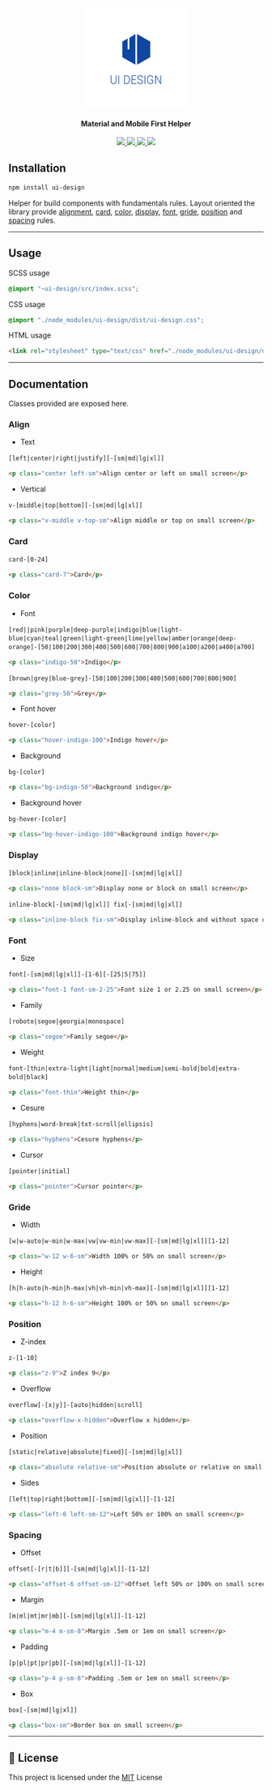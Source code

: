 
<p align="center">
  <a href="https://seeren.github.io/ui-design">
    <img src="https://raw.githubusercontent.com/seeren/ui-design/master/resources/ui-design.png" alt="ui-design"/>
  </a>
</p>
<h4 align="center">
  Material and Mobile First Helper
</h4>
<p align="center">
  <a href="https://www.npmjs.com/package/ui-design">
    <img src="https://img.shields.io/npm/dt/ui-design.svg">
  </a>
  <a href="https://www.codacy.com/app/seeren/ui-design?utm_source=github.com&amp;utm_medium=referral&amp;utm_content=seeren/ui-design&amp;utm_campaign=Badge_Grade">
    <img src="https://api.codacy.com/project/badge/Grade/e933f03e70a34c7bbd45a31f521f3b02">
  </a>
  <a href="https://www.npmjs.com/package/ui-design">
    <img src="https://img.shields.io/npm/v/ui-design.svg">
  </a>
  <a href="LICENSE">
    <img src="https://img.shields.io/badge/license-MIT-blue.svg">
  </a>
</p >

## Installation

```bash
npm install ui-design
```

Helper for build components with fundamentals rules. Layout oriented the library provide [alignment](#align), [card](##card), [color](#color), [display](#display), [font](#font), [gride](#gride), [position](#position) and [spacing](#spacing) rules.

___

## Usage

SCSS usage

```scss
@import "~ui-design/src/index.scss";
```

CSS usage

```css
@import "./node_modules/ui-design/dist/ui-design.css";
```

HTML usage

```html
<link rel="stylesheet" type="text/css" href="./node_modules/ui-design/dist/ui-design.css" />
```

___

## Documentation

Classes provided are exposed here.

<a id="align"></a>

### **Align**

* Text

`[left|center|right|justify][-[sm|md|lg|xl]]`

```html
<p class="center left-sm">Align center or left on small screen</p>
```

* Vertical

`v-[middle|top|bottom][-[sm|md|lg|xl]]`

```html
<p class="v-middle v-top-sm">Align middle or top on small screen</p>
```


<a id="card"></a>

### **Card**

`card-[0-24]`

```html
<p class="card-7">Card</p>
```

<a id="color"></a>

### **Color**

* Font

`[red||pink|purple|deep-purple|indigo|blue|light-blue|cyan|teal|green|light-green|lime|yellow|amber|orange|deep-orange]-[50|100|200|300|400|500|600|700|800|900|a100|a200|a400|a700]`

```html
<p class="indigo-50">Indigo</p>
```

`[brown|grey|blue-grey]-[50|100|200|300|400|500|600|700|800|900]`

```html
<p class="grey-50">Grey</p>
```

* Font hover

`hover-[color]`

```html
<p class="hover-indigo-100">Indigo hover</p>
```

* Background

`bg-[color]`

```html
<p class="bg-indigo-50">Background indigo</p>
```

* Background hover

`bg-hover-[color]`

```html
<p class="bg-hover-indigo-100">Background indigo hover</p>
```

<a id="display"></a>

### **Display**

`[block|inline|inline-block|none][-[sm|md|lg|xl]]`

```html
<p class="none block-sm">Display none or block on small screen</p>
```

`inline-block[-[sm|md|lg|xl]] fix[-[sm|md|lg|xl]]`

```html
<p class="inline-block fix-sm">Display inline-block and without space on small screen</p>
```

<a id="font"></a>

### **Font**

* Size

`font[-[sm|md|lg|xl]]-[1-6][-[25|5|75]]`

```html
<p class="font-1 font-sm-2-25">Font size 1 or 2.25 on small screen</p>
```

* Family

`[roboto|segoe|georgia|monospace]`

```html
<p class="segoe">Family segoe</p>
```

* Weight

`font-[thin|extra-light|light|normal|medium|semi-bold|bold|extra-bold|black]`

```html
<p class="font-thin">Weight thin</p>
```

* Cesure

`[hyphens|word-break|txt-scroll|ellipsis]`

```html
<p class="hyphens">Cesure hyphens</p>
```

* Cursor

`[pointer|initial]`

```html
<p class="pointer">Cursor pointer</p>
```

<a id="gride"></a>

### **Gride**

* Width

`[w|w-auto|w-min|w-max|vw|vw-min|vw-max][-[sm|md|lg|xl]][1-12]`

```html
<p class="w-12 w-6-sm">Width 100% or 50% on small screen</p>
```

* Height

`[h|h-auto|h-min|h-max|vh|vh-min|vh-max][-[sm|md|lg|xl]][1-12]`

```html
<p class="h-12 h-6-sm">Height 100% or 50% on small screen</p>
```

<a id="position"></a>

### **Position**

* Z-index

`z-[1-10]`

```html
<p class="z-9">Z index 9</p>
```

* Overflow

`overflow[-[x|y]]-[auto|hidden|scroll]`

```html
<p class="overflow-x-hidden">Overflow x hidden</p>
```

* Position

`[static|relative|absolute|fixed][-[sm|md|lg|xl]]`

```html
<p class="absolute relative-sm">Position absolute or relative on small screen x hidden</p>
```

* Sides

`[left|top|right|bottom][-[sm|md|lg|xl]]-[1-12]`

```html
<p class="left-6 left-sm-12">Left 50% or 100% on small screen</p>
```

<a id="spacing"></a>

### **Spacing**

* Offset

`offset[-[r|t|b]][-[sm|md|lg|xl]]-[1-12]`

```html
<p class="offset-6 offset-sm-12">Offset left 50% or 100% on small screen</p>
```

* Margin

`[m|ml|mt|mr|mb][-[sm|md|lg|xl]]-[1-12]`

```html
<p class="m-4 m-sm-8">Margin .5em or 1em on small screen</p>
```

* Padding

`[p|pl|pt|pr|pb][-[sm|md|lg|xl]]-[1-12]`

```html
<p class="p-4 p-sm-8">Padding .5em or 1em on small screen</p>
```

* Box

`box[-[sm|md|lg|xl]]`

```html
<p class="box-sm">Border box on small screen</p>
```

___

## 🎫 License
This project is licensed under the [MIT](LICENSE) License




